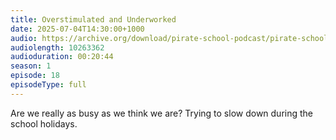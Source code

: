 ```yaml
---
title: Overstimulated and Underworked
date: 2025-07-04T14:30:00+1000
audio: https://archive.org/download/pirate-school-podcast/pirate-school-18.mp3
audiolength: 10263362
audioduration: 00:20:44
season: 1
episode: 18
episodeType: full
---
```


Are we really as busy as we think we are? Trying to slow down during the school holidays.